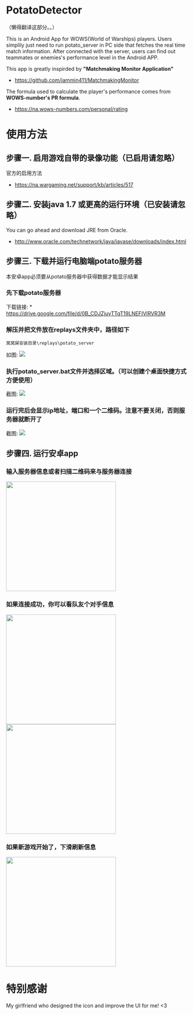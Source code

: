 # PotatoDetector
（懒得翻译这部分。。）

This is an Android App for WOWS(World of Warships) players. Users simplily just need to run potato_server in PC side that fetches the real time match information. After connected with the server, users can find out teammates or enemies's performance level in the Android APP.

This app is greatly inspirded by <b>"Matchmaking Monitor Application" </b>
* https://github.com/jammin411/MatchmakingMonitor

The formula used to calculate the player's performance comes from <b>WOWS-number's PR formula</b>.
* https://na.wows-numbers.com/personal/rating

# 使用方法

## 步骤一. 启用游戏自带的录像功能（已启用请忽略）
官方的启用方法
* https://na.wargaming.net/support/kb/articles/517

## 步骤二. 安装java 1.7 或更高的运行环境（已安装请忽略）
You can go ahead and download JRE from Oracle.
* http://www.oracle.com/technetwork/java/javase/downloads/index.html

## 步骤三. 下载并运行电脑端potato服务器
本安卓app必须要从potato服务器中获得数据才能显示结果

### 先下载potato服务器
下载链接: * https://drive.google.com/file/d/0B_CDJZjuyTTqT19LNEFIVlRVR3M
### 解压并把文件放在replays文件夹中，路径如下
```
窝窝屎安装目录\replays\potato_server
```
如图:
<img src="https://raw.githubusercontent.com/Vigroid/PotatoDetector/master/screenshots/server_unzip.jpg">

### 执行potato_server.bat文件并选择区域。（可以创建个桌面快捷方式方便使用）
截图:
<img src="https://raw.githubusercontent.com/Vigroid/PotatoDetector/master/screenshots/region.jpg">

### 运行完后会显示ip地址，端口和一个二维码。注意不要关闭，否则服务器就断开了
截图:
<img src="https://raw.githubusercontent.com/Vigroid/PotatoDetector/master/screenshots/server_UI.jpg">

## 步骤四. 运行安卓app

### 输入服务器信息或者扫描二维码来与服务器连接
<img src="https://raw.githubusercontent.com/Vigroid/PotatoDetector/master/screenshots/connect.png" width="300">

### 如果连接成功，你可以看队友个对手信息
<img src="https://raw.githubusercontent.com/Vigroid/PotatoDetector/master/screenshots/team.png" width="300">
<img src="https://raw.githubusercontent.com/Vigroid/PotatoDetector/master/screenshots/enemy.png", width="300">

### 如果新游戏开始了，下滑刷新信息
<img src="https://raw.githubusercontent.com/Vigroid/PotatoDetector/master/screenshots/refresh.png" width="300">

# 特别感谢

My girlfriend who designed the icon and improve the UI for me! <3
